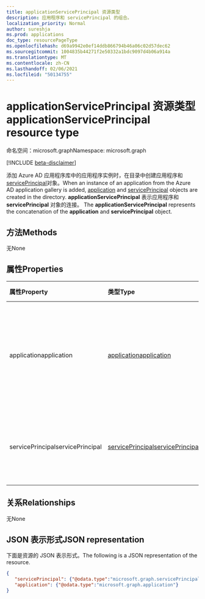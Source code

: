 ```yaml
---
title: applicationServicePrincipal 资源类型
description: 应用程序和 servicePrincipal 的组合。
localization_priority: Normal
author: sureshja
ms.prod: applications
doc_type: resourcePageType
ms.openlocfilehash: d69a9942e0ef14ddb866794b46a06c02d57dec62
ms.sourcegitcommit: 1004835b44271f2e50332a1bdc9097d4b06a914a
ms.translationtype: MT
ms.contentlocale: zh-CN
ms.lasthandoff: 02/06/2021
ms.locfileid: "50134755"
---
```

# <a name="applicationserviceprincipal-resource-type"></a><span data-ttu-id="00913-103">applicationServicePrincipal 资源类型</span><span class="sxs-lookup"><span data-stu-id="00913-103">applicationServicePrincipal resource type</span></span>

<span data-ttu-id="00913-104">命名空间：microsoft.graph</span><span class="sxs-lookup"><span data-stu-id="00913-104">Namespace: microsoft.graph</span></span>

[!INCLUDE [beta-disclaimer](../../includes/beta-disclaimer.md)]

<span data-ttu-id="00913-105">添加 Azure AD 应用程序库中的应用程序实例时，在目录中创建应用程序和[](../resources/application.md) [servicePrincipal](../resources/serviceprincipal.md)对象。</span><span class="sxs-lookup"><span data-stu-id="00913-105">When an instance of an application from the Azure AD application gallery is added, [application](../resources/application.md) and [servicePrincipal](../resources/serviceprincipal.md) objects are created in the directory.</span></span> <span data-ttu-id="00913-106">**applicationServicePrincipal** 表示应用程序和 **servicePrincipal** 对象的连接。 </span><span class="sxs-lookup"><span data-stu-id="00913-106">The **applicationServicePrincipal** represents the concatenation of the **application** and **servicePrincipal** object.</span></span>

## <a name="methods"></a><span data-ttu-id="00913-107">方法</span><span class="sxs-lookup"><span data-stu-id="00913-107">Methods</span></span>

<span data-ttu-id="00913-108">无</span><span class="sxs-lookup"><span data-stu-id="00913-108">None</span></span>

## <a name="properties"></a><span data-ttu-id="00913-109">属性</span><span class="sxs-lookup"><span data-stu-id="00913-109">Properties</span></span>

| <span data-ttu-id="00913-110">属性</span><span class="sxs-lookup"><span data-stu-id="00913-110">Property</span></span> | <span data-ttu-id="00913-111">类型</span><span class="sxs-lookup"><span data-stu-id="00913-111">Type</span></span>        | <span data-ttu-id="00913-112">说明</span><span class="sxs-lookup"><span data-stu-id="00913-112">Description</span></span> |
|:-------------|:------------|:------------|
|<span data-ttu-id="00913-113">application</span><span class="sxs-lookup"><span data-stu-id="00913-113">application</span></span>|[<span data-ttu-id="00913-114">application</span><span class="sxs-lookup"><span data-stu-id="00913-114">application</span></span>](../resources/application.md)|<span data-ttu-id="00913-115">表示在 Azure Active Directory 中注册的应用程序。</span><span class="sxs-lookup"><span data-stu-id="00913-115">Represents an application registered in Azure Active Directory.</span></span>|
|<span data-ttu-id="00913-116">servicePrincipal</span><span class="sxs-lookup"><span data-stu-id="00913-116">servicePrincipal</span></span>|[<span data-ttu-id="00913-117">servicePrincipal</span><span class="sxs-lookup"><span data-stu-id="00913-117">servicePrincipal</span></span>](../resources/serviceprincipal.md)|<span data-ttu-id="00913-118">表示目录中的一个应用程序实例。</span><span class="sxs-lookup"><span data-stu-id="00913-118">Represents an instance of an application in a directory.</span></span>|

## <a name="relationships"></a><span data-ttu-id="00913-119">关系</span><span class="sxs-lookup"><span data-stu-id="00913-119">Relationships</span></span>

<span data-ttu-id="00913-120">无</span><span class="sxs-lookup"><span data-stu-id="00913-120">None</span></span>

## <a name="json-representation"></a><span data-ttu-id="00913-121">JSON 表示形式</span><span class="sxs-lookup"><span data-stu-id="00913-121">JSON representation</span></span>

<span data-ttu-id="00913-122">下面是资源的 JSON 表示形式。</span><span class="sxs-lookup"><span data-stu-id="00913-122">The following is a JSON representation of the resource.</span></span>

<!-- {
  "blockType": "resource",
  "optionalProperties": [

  ],
  "@odata.type": "microsoft.graph.applicationServicePrincipal",
  "keyProperty": "id"
}-->

```json
{
   "servicePrincipal": {"@odata.type":"microsoft.graph.servicePrincipal"},
   "application": {"@odata.type":"microsoft.graph.application"}
}
```

<!-- uuid: 16cd6b66-4b1a-43a1-adaf-3a886856ed98
2019-02-04 14:57:30 UTC -->
<!-- {
  "type": "#page.annotation",
  "description": "applicationServicePrincipal resource",
  "keywords": "",
  "section": "documentation",
  "tocPath": ""
}-->


